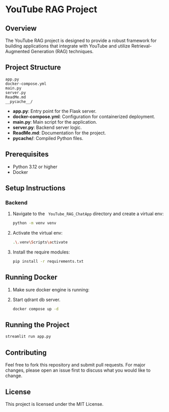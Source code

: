 # YouTube RAG Project

## Overview
The YouTube RAG project is designed to provide a robust framework for building applications that integrate with YouTube and utilize Retrieval-Augmented Generation (RAG) techniques.
## Project Structure
```
app.py
docker-compose.yml
main.py
server.py
ReadMe.md
__pycache__/
```

- **app.py**: Entry point for the Flask server.
- **docker-compose.yml**: Configuration for containerized deployment.
- **main.py**: Main script for the application.
- **server.py**: Backend server logic.
- **ReadMe.md**: Documentation for the project.
- **__pycache__/**: Compiled Python files.

## Prerequisites
- Python 3.12 or higher
- Docker

## Setup Instructions

### Backend
1. Navigate to the `
YouTube_RAG_ChatApp` directory and create a virtual env:
   ```bash
   python -m venv venv
   ```
2. Activate the virtual env:
   ```bash
   .\.venv\Scripts\activate
   ```
3. Install the require modules:
   ```bash
   pip install -r requirements.txt
   ```

## Running Docker
1. Make sure docker engine is running:

2. Start qdrant db server.
    ```bash
   docker compose up -d
   ```
## Running the Project
```bash
streamlit run app.py
```

## Contributing
Feel free to fork this repository and submit pull requests. For major changes, please open an issue first to discuss what you would like to change.

## License
This project is licensed under the MIT License.